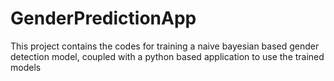 # GenderPredictionApp
This project contains the codes for training a naive bayesian based gender detection model, coupled with a python based application to use the trained models
